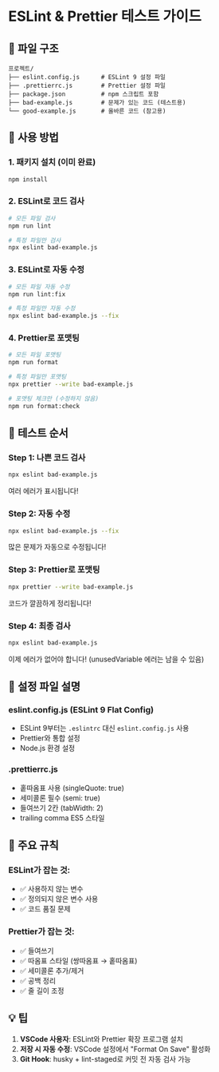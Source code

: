 # ESLint & Prettier 테스트 가이드

## 📁 파일 구조

```
프로젝트/
├── eslint.config.js      # ESLint 9 설정 파일
├── .prettierrc.js        # Prettier 설정 파일
├── package.json          # npm 스크립트 포함
├── bad-example.js        # 문제가 있는 코드 (테스트용)
└── good-example.js       # 올바른 코드 (참고용)
```

## 🚀 사용 방법

### 1. 패키지 설치 (이미 완료)
```bash
npm install
```

### 2. ESLint로 코드 검사
```bash
# 모든 파일 검사
npm run lint

# 특정 파일만 검사
npx eslint bad-example.js
```

### 3. ESLint로 자동 수정
```bash
# 모든 파일 자동 수정
npm run lint:fix

# 특정 파일만 자동 수정
npx eslint bad-example.js --fix
```

### 4. Prettier로 포맷팅
```bash
# 모든 파일 포맷팅
npm run format

# 특정 파일만 포맷팅
npx prettier --write bad-example.js

# 포맷팅 체크만 (수정하지 않음)
npm run format:check
```

## 🧪 테스트 순서

### Step 1: 나쁜 코드 검사
```bash
npx eslint bad-example.js
```
여러 에러가 표시됩니다!

### Step 2: 자동 수정
```bash
npx eslint bad-example.js --fix
```
많은 문제가 자동으로 수정됩니다!

### Step 3: Prettier로 포맷팅
```bash
npx prettier --write bad-example.js
```
코드가 깔끔하게 정리됩니다!

### Step 4: 최종 검사
```bash
npx eslint bad-example.js
```
이제 에러가 없어야 합니다! (unusedVariable 에러는 남을 수 있음)

## 📝 설정 파일 설명

### eslint.config.js (ESLint 9 Flat Config)
- ESLint 9부터는 `.eslintrc` 대신 `eslint.config.js` 사용
- Prettier와 통합 설정
- Node.js 환경 설정

### .prettierrc.js
- 홑따옴표 사용 (singleQuote: true)
- 세미콜론 필수 (semi: true)
- 들여쓰기 2칸 (tabWidth: 2)
- trailing comma ES5 스타일

## 🎯 주요 규칙

### ESLint가 잡는 것:
- ✅ 사용하지 않는 변수
- ✅ 정의되지 않은 변수 사용
- ✅ 코드 품질 문제

### Prettier가 잡는 것:
- ✅ 들여쓰기
- ✅ 따옴표 스타일 (쌍따옴표 → 홑따옴표)
- ✅ 세미콜론 추가/제거
- ✅ 공백 정리
- ✅ 줄 길이 조정

## 💡 팁

1. **VSCode 사용자**: ESLint와 Prettier 확장 프로그램 설치
2. **저장 시 자동 수정**: VSCode 설정에서 "Format On Save" 활성화
3. **Git Hook**: husky + lint-staged로 커밋 전 자동 검사 가능
